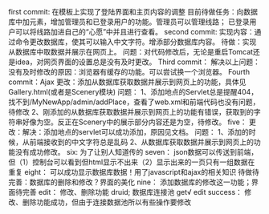 first commit:
在模板上实现了登陆界面和主页内容的调整
目前待做任务：向数据库中加元素，增加管理员和已登录用户的功能。管理员可以管理线路；
已登录用户可以将线路加进自己的“心愿”中并且进行查看。
second commit:
实现内容：通过命令更改数据库，使其可以输入中文字符。增添部分数据库内容。
待做：实现从数据库中取数据并展示在网页上。
问题：对代码修改后，无论是重启Tomcat还是idea，对网页界面的设置总是没有及时更改。
Third commit：
解决以上问题：没有及时修改的原因：浏览器有缓存的功能。可以尝试换一个浏览器。
Fourth commit：Ajax
更改：添加从数据库获取数据并展示到网页上的功能，具体见Gallery.html(或者是Scenery模块)
问题：
1、添加地点的Servlet总是提醒404，找不到/MyNewApp/admin/addPlace，查看了web.xml和前端代码也没有问题，待修改
2、刚添加的从数据库获取数据并展示到网页上的功能有错误，获取到的字符串好像为空。反正在Scenery中的展示部分内容还是为空，待修改。
five：
更改：解决：添加地点的servlet可以成功添加，原因见文档。
问题：
1、添加的时候，从前端接收到的中文字符总是乱码
2、从数据库获取数据并展示到网页上的功能没有成功修改。
six:
为了让别人知道传的
seven：
json数据可以传送到前端，但（1）控制台可以看到但html显示不出来（2）显示出来的一页只有一组数据在重复
eight：
可以成功显示数据库数据！用了javascript和ajax的相关知识
待做待完善：数据库的删除和修改？界面的美化
nine：
添加数据库的修改这一功能；界面待完善
edit：
修改、删除功能
druid;
数据库连接池 get√
edit success：
修改、删除功能成功，但由于连接数据池所以有些操作要修改
